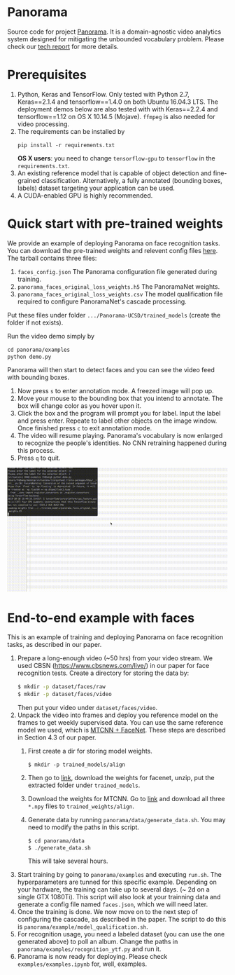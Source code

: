 # Panorama
Source code for project [Panorama](https://adalabucsd.github.io/panorama.html). It is a domain-agnostic video analytics system designed for mitigating the unbounded vocabulary problem. Please check our [tech report](https://adalabucsd.github.io/papers/TR_2019_Panorama.pdf) for more details.

# Prerequisites
1. Python, Keras and TensorFlow. Only tested with Python 2.7, Keras==2.1.4 and tensorflow==1.4.0 on both Ubuntu 16.04.3 LTS. The deployment demos below are also tested with with Keras==2.2.4 and tensorflow==1.12 on OS X 10.14.5 (Mojave). ```ffmpeg``` is also needed for video processing.
2. The requirements can be installed by
	```
    pip install -r requirements.txt
    ```
    **OS X users**: you need to change ```tensorflow-gpu``` to ```tensorflow``` in the ```requirements.txt```.
3. An existing reference model that is capable of object detection and fine-grained classification. Alternatively, a fully annotated (bounding boxes, labels) dataset targeting your application can be used.
4. A CUDA-enabled GPU is highly recommended.

# Quick start with pre-trained weights
We provide an example of deploying Panorama on face recognition tasks. You can download the pre-trained weights and relevent config files [here](https://drive.google.com/file/d/1zkQXVGfMW3HPozQE1Lp8xP2GsUfvsGft/view?usp=sharing). The tarball contains three files:
1. ```faces_config.json``` The Panorama configuration file generated during training.
2. ```panorama_faces_original_loss_weights.h5``` The PanoramaNet weights.
3. ```panorama_faces_original_loss_weights.csv``` The model qualification file required to configure PanoramaNet's cascade processing.

Put these files under folder ```.../Panorama-UCSD/trained_models``` (create the folder if not exists). 

Run the video demo simply by
```
cd panorama/examples
python demo.py
```
Panorama will then start to detect faces and you can see the video feed with bounding boxes. 
1. Now press ```s``` to enter annotation mode. A freezed image will pop up.
2. Move your mouse to the bounding box that you intend to annotate. The box will change color as you hover upon it.
3. Click the box and the program will prompt you for label. Input the label and press enter. Repeate to label other objects on the image window. Once finished press ```c``` to exit annotation mode.
4. The video will resume playing. Panorama's vocabulary is now enlarged to recognize the people's identities. No CNN retraining happened during this process.
5. Press ```q``` to quit.

[![Click for full video](/panorama/examples/panorama_optimized.gif?raw=true)](https://youtu.be/KHoOa-ilaRE)

# End-to-end example with faces
This is an example of training and deploying Panorama on face recognition tasks, as described in our paper.
1. Prepare a long-enough video (~50 hrs) from your video stream. We used 
CBSN (https://www.cbsnews.com/live/) in our paper for face recognition tests.
Create a directory for storing the data by:
	```bash
	$ mkdir -p dataset/faces/raw
	$ mkdir -p dataset/faces/video
	```
	Then put your video under ```dataset/faces/video```.
1. Unpack the video into frames and deploy you reference model on the frames to get
weekly supervised data. You can use the same reference model we used, which is [MTCNN + FaceNet](https://github.com/davidsandberg/facenet). These steps are described in Section 4.3 of our paper.
    1. First create a dir for storing model weights.
        ```
        $ mkdir -p trained_models/align
        ```
    
    1. Then go to [link](https://drive.google.com/file/d/0B5MzpY9kBtDVZ2RpVDYwWmxoSUk), download the weights for facenet, unzip, put the extracted folder under ```trained_models```.
    1. Download the weights for MTCNN. Go to [link](https://github.com/davidsandberg/facenet/tree/master/src/align) and download all three ```*.npy``` files to ```trained_weights/align```.
    1. Generate data by running ```panorama/data/generate_data.sh```. You may need to modify the paths in this script.
       ```
       $ cd panorama/data
       $ ./generate_data.sh
       ```
       This will take several hours.
1. Start training by going to ```panorama/examples``` and executing ```run.sh```. The hyperparameters are tunned for this specific example. Depending on your hardware, the training can take up to several days. (~ 2d on a single GTX 1080Ti). This script will also look at your trainning data and generate a config file named ```faces.json```, which we will need later.
1. Once the training is done. We now move on to the next step of configuring the cascade, as described in the paper. The script to do this is ```panorama/example/model_qualification.sh```.
1. For recognition usage, you need a labeled dataset (you can use the one generated above) to poll an album. Change the paths in ```panorama/examples/recognition_ytf.py``` and run it.
1. Panorama is now ready for deploying. Please check ```examples/examples.ipynb``` for, well, examples.
